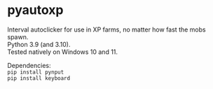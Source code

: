 # pyautoxp
Interval autoclicker for use in XP farms, no matter how fast the mobs spawn.  
Python 3.9 (and 3.10).  
Tested natively on Windows 10 and 11.

Dependencies:  
`pip install pynput`  
`pip install keyboard`  
